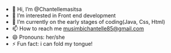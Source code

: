 - 👋 Hi, I’m @Chantellemasitsa
- 👀 I’m interested in Front end development
- 🌱 I’m currently on the early stages of coding(Java, Css, Html)
- 📫 How to reach me musimbichantelle85@gmail.com
- 😄 Pronouns: her/she
- ⚡ Fun fact: i can fold my tongue!

<!---
Chantellemasitsa/Chantellemasitsa is a ✨ special ✨ repository because its `README.md` (this file) appears on your GitHub profile.
You can click the Preview link to take a look at your changes.
--->
